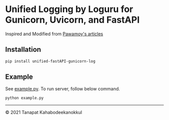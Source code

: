 # Unified Logging by Loguru for Gunicorn, Uvicorn, and FastAPI

Inspired and Modified from [Pawamoy&apos;s articles](https://pawamoy.github.io/posts/unify-logging-for-a-gunicorn-uvicorn-app/) 

## Installation
```sh
pip install unified-fastAPI-gunicorn-log
```

## Example
See [example.py](example.py). To run server, follow below command.
```sh
python example.py
```

----
&copy; 2021 Tanapat Kahabodeekanokkul
